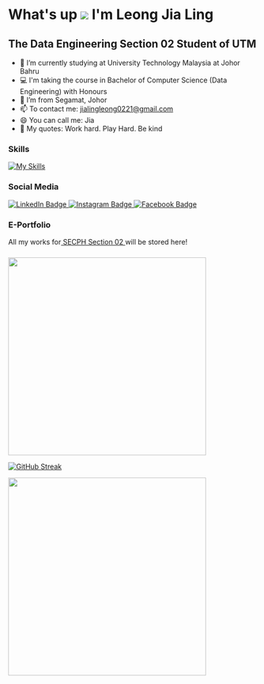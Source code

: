 What's up ![](https://user-images.githubusercontent.com/18350557/176309783-0785949b-9127-417c-8b55-ab5a4333674e.gif) I'm Leong Jia Ling
=========================================================================================================================================

The Data Engineering Section 02 Student of UTM
-----------


<!--
**JiaLing221/JiaLing221** is a ✨ _special_ ✨ repository because its `README.md` (this file) appears on your GitHub profile.

Here are some ideas to get you started:

-->

- 🔭 I’m currently studying at University Technology Malaysia at Johor Bahru
- 💻 I'm taking the course in Bachelor of Computer Science (Data Engineering) with Honours
- 🌱 I’m from Segamat, Johor
- 📫 To contact me: jialingleong0221@gmail.com
- 😄 You can call me: Jia
- 🌙 My quotes: Work hard. Play Hard. Be kind

### Skills

[![My Skills](https://skillicons.dev/icons?i=cpp,js,github,html,discord)](https://skillicons.dev)


### Social Media

<div id="badges">
  <a href="http://linkedin.com/in/%E5%98%89%E7%8E%B2-%E6%A2%81-536aa2340">
    <img src="https://img.shields.io/badge/LinkedIn-blue?style=for-the-badge&logo=linkedin&logoColor=white" alt="LinkedIn Badge"/>
  </a>
  <a href="https://www.instagram.com/jialingg02?igsh=MjV1MHo4bW12aTF2">
    <img src="https://img.shields.io/badge/Instagram-red?style=for-the-badge&logo=instagram&logoColor=white" alt="Instagram Badge"/>
  </a>
  <a href="https://www.facebook.com/share/n8zxnfkBqBRvJk72/?mibextid=wwXIfr">
    <img src="https://img.shields.io/badge/Facebook-blue?style=for-the-badge&logo=facebook&logoColor=white" alt="Facebook Badge"/>
  </a>
</div>

### E-Portfolio

<td width="180%">
All my works for<a href="https://leongjialing.github.io/leongjialing.github.io/"> SECPH Section 02 </a> will be stored here!

###

<img width=400 src='https://github-readme-stats.vercel.app/api?username=JiaLing221&theme=vue-dark&show_icons=true&hide_border=true&count_private=true' />

[![GitHub Streak](https://streak-stats.demolab.com/?user=DenverCoder1)](https://git.io/streak-stats)

<img width=400 src='https://github-readme-stats.vercel.app/api/top-langs/?username=JiaLing221&theme=vue-dark&show_icons=true&hide_border=true&layout=compact' />
